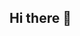 ## Hi there 👋

<!--
**WvvDongmo/WvvDongmo** is a ✨ _special_ ✨ repository because its `README.md` (this file) appears on your GitHub profile.

Here are some ideas to get you started:

- 🔭 I’m currently working for University of Tokyo.
-->
